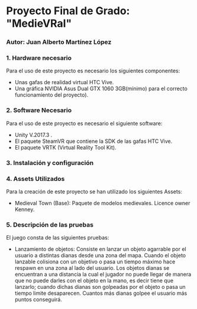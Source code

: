 # Proyecto Final de Grado: "MedieVRal"

### Autor: Juan Alberto Martínez López

### 1. Hardware necesario

Para el uso de este proyecto es necesario los siguientes componentes:

* Unas gafas de realidad virtual HTC Vive.
* Una gráfica NVIDIA Asus Dual GTX 1060 3GB(mínimo) para el correcto funcionamiento del proyecto).

### 2. Software Necesario

Para el uso de este proyecto es necesario el siguiente software:

* Unity V.2017.3 .
* El paquete SteamVR que contiene la SDK de las gafas HTC Vive.
* El paquete VRTK (Virtual Reality Tool Kit).

### 3. Instalación y configuración

### 4. Assets Utilizados

Para la creación de este proyecto se han utilizado los siguientes Assets:

* Medieval Town (Base): Paquete de modelos medievales.  Licence owner Kenney.

### 5. Descripción de las pruebas

El juego consta de las siguientes pruebas:

* Lanzamiento de objetos: Consiste en lanzar un objeto agarrable por el usuario a distintas dianas desde una zona del mapa. Cuando el objeto lanzable colisiona con un objetivo o pasa un tiempo máximo hace respawn en una zona al lado del usuario. Los objetos dianas  se encuentran a una distancia la cual el jugador no puede llegar de manera que no puede darles con el objeto en la mano, es decir tiene que lanzarlo; cuando dichas dianas son golpeadas por el objeto o pasa un tiempo limite desaparecen. Cuantos más dianas golpee el usuario más puntos conseguirá.


